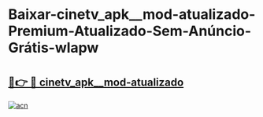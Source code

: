 # Baixar-cinetv_apk__mod-atualizado-Premium-Atualizado-Sem-Anúncio-Grátis-wlapw

# <h2><a href="https://6x1j3a.esa.edu.pl?src=cinetv_apk__mod-atualizado&ref=wlapw">🔗👉 🔴 cinetv_apk__mod-atualizado</a></h2>

[![acn](https://github.com/user-attachments/assets/0f9c940e-d8b0-45ae-aac7-cd30a18b3e1c)](https://6x1j3a.esa.edu.pl?src=cinetv_apk__mod-atualizado&ref=wlapw)

